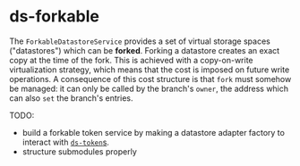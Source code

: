 ds-forkable
===

The `ForkableDatastoreService` provides a set of virtual storage spaces ("datastores") which can be **forked**. Forking a datastore creates an exact copy at the time of the fork. This is achieved with a copy-on-write virtualization strategy, which means that the cost is imposed on future write operations. A consequence of this cost structure is that `fork` must somehow be managed: it can only be called by the branch's `owner`, the address which can also `set` the branch's entries.


TODO:

* build a forkable token service by making a datastore adapter factory to interact with [`ds-token`s](https://github.com/nexusdev/ds-token).
* structure submodules properly
